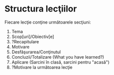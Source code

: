 # Structura lecţiilor #

Fiecare lecţie conţine următoarele secţiuni:
1. Tema
2. Scop[uri]/Obiectiv[e]
3. ?Recapitulare
4. Motivare
5. Desfăşurarea/Conţinutul
6. Concluzii/Totalizare (What you have learned?)
7. Aplicare (Sarcini în clasă, sarcini pentru "acasă")
8. ?Motivare la următoarea lecţie
